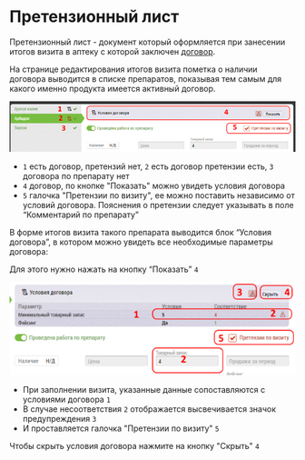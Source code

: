 # Претензионный лист

Претензионный лист - документ который оформляется при занесении итогов визита в аптеку с которой заключен [договор](database-object-contract.md).

На странице редактирования итогов визита пометка о наличии договора выводится в списке препаратов, показывая тем самым для какого именно продукта имеется активный договор.

![](../images/rep-visits-treaty.png)

- `1` есть договор, претензий нет, `2` есть договор претензии есть, `3` договора по препарату нет
- `4` договор, по кнопке "Показать" можно увидеть условия договора
- `5` галочка "Претензии по визиту", ее можно поставить независимо от условий договора. Пояснения о претензии следует указывать в поле “Комментарий по препарату”

В форме итогов визита такого препарата выводится блок “Условия договора”, в котором можно увидеть все необходимые параметры договора:

Для этого нужно нажать на кнопку “Показать” `4`

![](../images/rep-visits-treaty-open.png)

- При заполнении визита, указанные данные сопоставляются с условиями договора `1` 
- В случае несоответствия `2` отображается высвечивается значок предупреждения `3`
- И проставляется галочка "Претензии по визиту" `5`

Чтобы скрыть условия договора нажмите на кнопку "Скрыть" `4`
